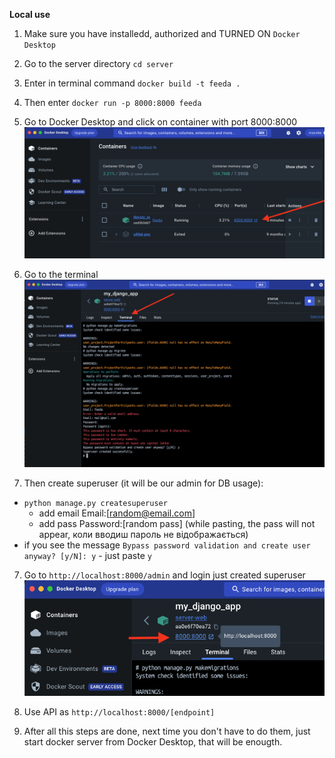 **Local use**

1. Make sure you have installedd, authorized and TURNED ON `Docker Desktop`

2. Go to the server directory `cd server`

3. Enter in terminal command `docker build -t feeda .`
4. Then enter `docker run -p 8000:8000 feeda`

5. Go to Docker Desktop and click on container with port 8000:8000
   ![Screenshot](docker.png)

6. Go to the terminal
   ![Screenshot](docker-terminal.png)

7. Then create superuser (it will be our admin for DB usage):

- `python manage.py createsuperuser`
  - add email Email:[random@email.com]
  - add pass Password:[random pass] (while pasting, the pass will not appear, коли вводиш пароль не відображається)
- if you see the message `Bypass password validation and create user anyway? [y/N]: y` - just paste `y`

7. Go to `http://localhost:8000/admin` and login just created superuser
   ![Screenshot](go-to-localweb.png)

8. Use API as `http://localhost:8000/[endpoint]`

9. After all this steps are done, next time you don't have to do them, just start docker server from Docker Desktop, that will be enougth.
